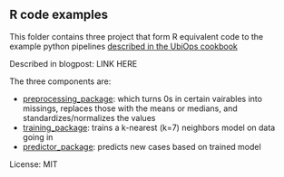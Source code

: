 ## R code examples

This folder contains three project that form R equivalent code to the example
python pipelines [described in the UbiOps cookbook](https://ubiops.com/docs/ubiops_cookbook/scikit-deployment/index.html)

Described in blogpost:  LINK HERE

The three components are:

- [preprocessing_package](preprocessing_package): which turns 0s in certain vairables into missings, replaces those with the means or medians, and standardizes/normalizes the values 
- [training_package](training_package): trains a k-nearest (k=7) neighbors model on data going in
- [predictor_package](predictor_package): predicts new cases based on trained model


License: MIT
